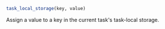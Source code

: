 ```julia
task_local_storage(key, value)
```

Assign a value to a key in the current task's task-local storage.
